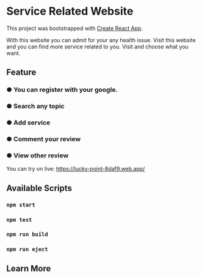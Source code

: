 # Service Related Website

This project was bootstrapped with [Create React App](https://github.com/facebook/create-react-app).

With this website you can admit for your any health issue. Visit this website and you can find more service related to you. Visit and choose what you want.

## Feature

### ● You can register with your google.
### ● Search any topic
### ● Add service
### ● Comment your review
### ● View other review

You can try on live: https://lucky-point-8daf9.web.app/


## Available Scripts

### `npm start`
### `npm test`
### `npm run build`
### `npm run eject`

## Learn More
